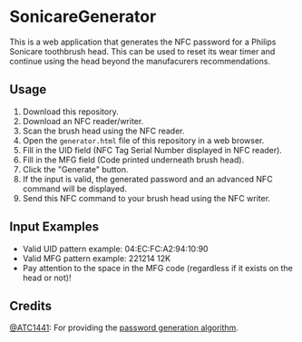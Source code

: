 # SonicareGenerator
This is a web application that generates the NFC password for a Philips Sonicare toothbrush head.
This can be used to reset its wear timer and continue using the head beyond the manufacurers recommendations.

## Usage

1. Download this repository.
2. Download an NFC reader/writer.
3. Scan the brush head using the NFC reader.
4. Open the `generator.html` file of this repository in a web browser.
5. Fill in the UID field (NFC Tag Serial Number displayed in NFC reader).
6. Fill in the MFG field (Code printed underneath brush head).
7. Click the "Generate" button.
8. If the input is valid, the generated password and an advanced NFC command will be displayed.
9. Send this NFC command to your brush head using the NFC writer.

## Input Examples

- Valid UID pattern example: 04:EC:FC:A2:94:10:90
- Valid MFG pattern example: 221214 12K
- Pay attention to the space in the MFG code (regardless if it exists on the head or not)!

## Credits

[@ATC1441](https://github.com/atc1441): For providing the [password generation algorithm](https://gist.github.com/atc1441/41af75048e4c22af1f5f0d4c1d94bb56).
